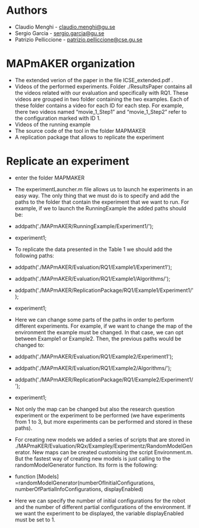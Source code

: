 

# Authors
- Claudio Menghi - claudio.menghi@gu.se
- Sergio Garcia - sergio.garcia@gu.se
- Patrizio Pelliccione - patrizio.pelliccione@cse.gu.se

# MAPmAKER organization

- The extended verion of the paper in the file ICSE_extended.pdf .
- Videos of the performed experiments. Folder ./ResultsPaper contains all the videos related with our evaluation and specifically with RQ1. 
These videos are grouped in two folder containing the two examples.
Each of these folder contains a video for each ID for each step. For example, there two videos named “movie_1_Step1” and “movie_1_Step2” refer to the configuration marked with ID 1.
- Videos of the running example
- The source code of the tool in the folder MAPMAKER
- A replication package that allows to replicate the experiment

# Replicate an experiment
- enter the folder MAPMAKER

- The experimentLauncher.m file allows us to launch he experiments in an easy way. The only thing that we must do is to specify and add the paths to the folder that contain the experiment that we want to run. For example, if we to launch the RunningExample the added paths should be:

- addpath('./MAPmAKER/RunningExample/Experiment1/');
- experiment1;

- To replicate the data presented in the Table 1 we should add the following paths:

- addpath('./MAPmAKER/Evaluation/RQ1/Example1/Experiment1');
- addpath('./MAPmAKER/Evaluation/RQ1/Example1/Algorithms/');
- addpath('./MAPmAKER/ReplicationPackage/RQ1/Example1/Experiment1/');
- experiment1;

- Here we can change some parts of the paths in order to perform different experiments. For example, if we want to change the map of the environment the example must be changed. In that case, we can opt between Example1 or Example2. Then, the previous paths would be changed to:

- addpath('./MAPmAKER/Evaluation/RQ1/Example2/Experiment1');
- addpath('./MAPmAKER/Evaluation/RQ1/Example2/Algorithms/');
- addpath('./MAPmAKER/ReplicationPackage/RQ1/Example2/Experiment1/');
- experiment1;

- Not only the map can be changed but also the research question experiment or the experiment to be performed (we have experiments from 1 to 3, but more experiments can be performed and stored in these paths). 

- For creating new models we added a series of scripts that are stored in ./MAPmaKER/Evaluation/RQx/Exampley/Experimentz/RandomModelGenerator. New maps can be created customising the script Environment.m. But the fastest way of creating new models is just calling to the randomModelGenerator function. Its form is the following:

- function [Models] =randomModelGenerator(numberOfInitialConfigurations, numberOfPartialInfoConfigurations, displayEnabled)

- Here we can specify the number of initial configurations for the robot and the number of different partial configurations of the environment. If we want the experiment to be displayed, the variable displayEnabled must be set to 1.

